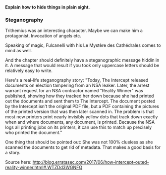 **Explain how to hide things in plain sight.**

### Steganography

Trithemius was an interesting character. Maybe we can make him a protagonist. Invocation of angels etc.

Speaking of magic, Fulcanelli with his Le Mystère des Cathédrales comes to mind as well.

And the chapter should definitely have a steganographic message hiddin in it. A message that would result if you took only uppercase letters should be relatively easy to write.

Here's a real-life steganography story: "Today, The Intercept released documents on election tampering from an NSA leaker. Later, the arrest warrant request for an NSA contractor named "Reality Winner" was published, showing how they tracked her down because she had printed out the documents and sent them to The Intercept. The document posted by the Intercept isn't the original PDF file, but a PDF containing the pictures of the printed version that was then later scanned in. The problem is that most new printers print nearly invisibly yellow dots that track down exactly when and where documents, any document, is printed. Because the NSA logs all printing jobs on its printers, it can use this to match up precisely who printed the document."

One thing that should be pointed out: She was not 100% clueless as she scanned the documents to get rid of metadata. That makes a good basis for a story.

Source here: http://blog.erratasec.com/2017/06/how-intercept-outed-reality-winner.html#.WTZDd3WGNFQ
